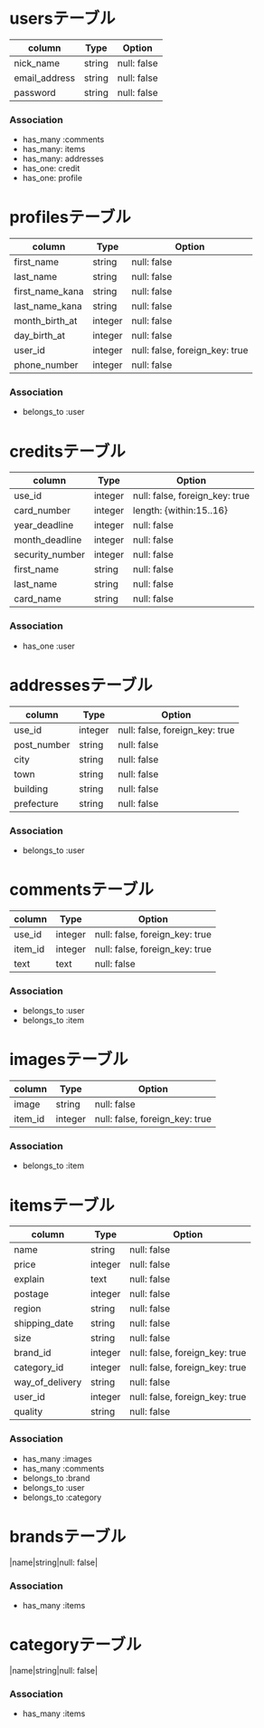 # usersテーブル
|column|Type|Option|
|------|----|-------|
|nick_name|string|null: false|
|email_address|string|null: false|
|password|string|null: false|
### Association
- has_many :comments
- has_many: items
- has_many: addresses
- has_one: credit
- has_one: profile



# profilesテーブル
|column|Type|Option|
|------|----|-------|
|first_name|string|null: false|
|last_name|string|null: false|
|first_name_kana|string|null: false|
|last_name_kana|string|null: false|
|month_birth_at|integer|null: false|
|day_birth_at|integer|null: false|
|user_id|integer|null: false, foreign_key: true|
|phone_number|integer|null: false|
### Association
- belongs_to :user


# creditsテーブル
|column|Type|Option|
|------|----|-------|
|use_id|integer|null: false, foreign_key: true|
|card_number|integer|length: {within:15..16}|
|year_deadline|integer|null: false|
|month_deadline|integer|null: false|
|security_number|integer|null: false|
|first_name|string|null: false|
|last_name|string|null: false|
|card_name|string|null: false|
### Association
- has_one :user


# addressesテーブル
|column|Type|Option|
|------|----|-------|
|use_id|integer|null: false, foreign_key: true|
|post_number|string|null: false|
|city|string|null: false|
|town|string|null: false|
|building|string|null: false|
|prefecture|string|null: false|
### Association
- belongs_to :user


# commentsテーブル
|column|Type|Option|
|------|----|-------|
|use_id|integer|null: false, foreign_key: true|
|item_id|integer|null: false, foreign_key: true|
|text|text|null: false|
### Association
- belongs_to :user
- belongs_to :item



# imagesテーブル
|column|Type|Option|
|------|----|-------|
|image|string|null: false|
|item_id|integer|null: false, foreign_key: true|
### Association
- belongs_to :item



# itemsテーブル
|column|Type|Option|
|------|----|-------|
|name|string|null: false|
|price|integer|null: false|
|explain|text|null: false|
|postage|integer|null: false|
|region|string|null: false|
|shipping_date|string|null: false|
|size|string|null: false|
|brand_id|integer|null: false, foreign_key: true|
|category_id|integer|null: false, foreign_key: true|
|way_of_delivery|string|null: false|
|user_id|integer|null: false, foreign_key: true|
|quality|string|null: false|
### Association
- has_many :images
- has_many :comments
- belongs_to :brand
- belongs_to :user
- belongs_to :category



# brandsテーブル
|name|string|null: false|
### Association
- has_many :items


# categoryテーブル
|name|string|null: false|
### Association
- has_many :items
